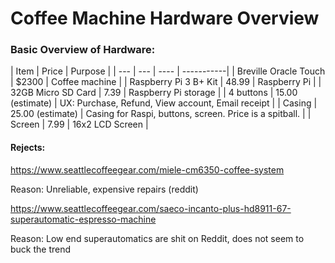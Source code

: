 # Coffee Machine Hardware Overview

### Basic Overview of Hardware:

| Item | Price | Purpose |
| --- | --- | ---- | -----------|
| Breville Oracle Touch |  $2300 | Coffee machine |
| Raspberry Pi 3 B+ Kit | 48.99 | Raspberry Pi |
| 32GB Micro SD Card | 7.39 | Raspberry Pi storage |
| 4 buttons | 15.00 (estimate) | UX: Purchase, Refund, View account, Email receipt |
| Casing | 25.00 (estimate) | Casing for Raspi, buttons, screen. Price is a spitball. |
| Screen | 7.99 | 16x2 LCD Screen | 


#### Rejects:

https://www.seattlecoffeegear.com/miele-cm6350-coffee-system

Reason: Unreliable, expensive repairs (reddit)

https://www.seattlecoffeegear.com/saeco-incanto-plus-hd8911-67-superautomatic-espresso-machine

Reason: Low end superautomatics are shit on Reddit, does not seem to buck the trend
